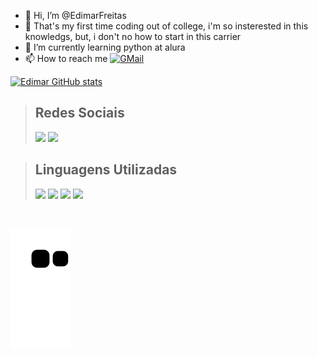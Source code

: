 - 👋 Hi, I’m @EdimarFreitas
- 👀 That's my first time coding out of college, i'm so insterested in this knowledgs, but, i don't no how to start in this carrier
- 🌱 I’m currently learning python at alura
- 📫 How to reach me [![GMail](https://img.shields.io/badge/Gmail-D14836?style=for-the-badge&logo=gmail&logoColor=white)](edimarfreitas95@gmail.com "GMail")



<!---
EdimrFreitas/EdimrFreitas is a ✨ special ✨ repository because its `README.md` (this file) appears on your GitHub profile.
You can click the Preview link to take a look at your changes.
--->

[![Edimar GitHub stats](https://github-readme-stats.vercel.app/api?username=EdimarDeSa&count_private=true&show_icons=true&theme=tokyonight&)](https://github.com/EdimarDeSa/github-readme-stats)

> ## Redes Sociais
> [<img src="https://cdn.jsdelivr.net/gh/devicons/devicon/icons/github/github-original-wordmark.svg" width="40px"/>](https://github.com/EdimarDeSa)
> [<img src="https://cdn.jsdelivr.net/gh/devicons/devicon/icons/linkedin/linkedin-original.svg" width="40px"/>](https://www.linkedin.com/in/edimar-freitas-de-sá/ "LinkedIn")

> ## Linguagens Utilizadas
> <img src="https://cdn.jsdelivr.net/gh/devicons/devicon/icons/python/python-original-wordmark.svg" width="60px"/>
> <img src="https://cdn.jsdelivr.net/gh/devicons/devicon/icons/css3/css3-original-wordmark.svg" width="60px"/>
> <img src="https://cdn.jsdelivr.net/gh/devicons/devicon/icons/html5/html5-original-wordmark.svg" width="60px"/>
> <img src="https://cdn.jsdelivr.net/gh/devicons/devicon/icons/javascript/javascript-original.svg" width="60px"/>

<br/>

![Snake animation](https://github.com/EdimarDeSa/EdimarDeSa/blob/output/github-contribution-grid-snake.svg)

<!-- > ## Frameworks mais usadas
> <img src="https://cdn.jsdelivr.net/gh/devicons/devicon/icons/django/django-plain-wordmark.svg" width="60px"/>
> <img src="https://cdn.jsdelivr.net/gh/devicons/devicon/icons/flask/flask-original-wordmark.svg" width="60px"/>
> <img src="https://cdn.jsdelivr.net/gh/devicons/devicon/icons/nginx/nginx-original.svg" width="60px"/>
> <img src="https://cdn.jsdelivr.net/gh/devicons/devicon/icons/sqlite/sqlite-original-wordmark.svg" width="60px"/>
> <img src="https://cdn.jsdelivr.net/gh/devicons/devicon/icons/mysql/mysql-original-wordmark.svg" width="60px"/> -->
